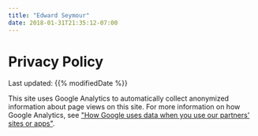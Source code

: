 ```yaml
---
title: "Edward Seymour"
date: 2018-01-31T21:35:12-07:00
---
```


# Privacy Policy

Last updated: {{% modifiedDate %}}

This site uses Google Analytics to automatically collect anonymized information
about page views on this site. For more information on how Google Analytics, see
["How Google uses data when you use our partners' sites or apps"][googlepartner].

[googlepartner]: www.google.com/policies/privacy/partners/
